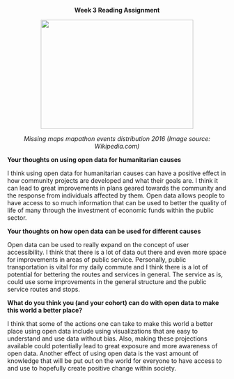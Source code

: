 <b>
<p align="center">
Week 3 Reading Assignment
  </b>
  </p>

<p align="center">
<img src= "https://upload.wikimedia.org/wikipedia/commons/f/f3/Missing_maps_mapathons_2016_November.png" width="350" height="250">
  </p>
  
<p align="center">
<i>
Missing maps mapathon events distribution 2016 (Image source: Wikipedia.com)
  </i>
  </p>
<b>  
Your thoughts on using open data for humanitarian causes
  <br>
  </b>


I think using open data for humanitarian causes can have a positive effect in how community projects are developed and what their goals are. I think it can lead to great improvements in plans geared towards the community and the response from individuals affected by them. Open data allows people to have access to so much information that can be used to better the quality of life of many through the investment of economic funds within the public sector.
<b>
  
  
Your thoughts on how open data can be used for different causes
  <br>
  </b>
  
  
Open data can be used to really expand on the concept of user accessibility. I think that there is a lot of data out there and even more space for improvements in areas of public service. Personally, public transportation is vital for my daily commute and I think there is a lot of potential for bettering the routes and services in general. The service as is, could use some improvements in the general structure and the public service routes and stops. 
<b>
  
  
What do you think you (and your cohort) can do with open data to make this world a better place?
  <br>
  </b>
  
  
I think that some of the actions one can take to make this world a better place using open data include using visualizations that are easy to understand and use data without bias. Also, making these projections available could potentially lead to great exposure and more awareness of open data. Another effect of using open data is the vast amount of knowledge that will be put out on the world for everyone to have access to and use to hopefully create positive change within society.
